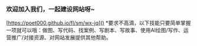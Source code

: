### 欢迎加入我们，一起建设网站呀~
[https://poet000.github.io/fl/sm/wx-jq]()
*要求不高滴，以下技能只要简单掌握一项就可以哦：做图、写代码、找案例、写剧本、写故事、使用AI绘图/写作、运营推广/对接资源、对网站发展提供其他帮助。
